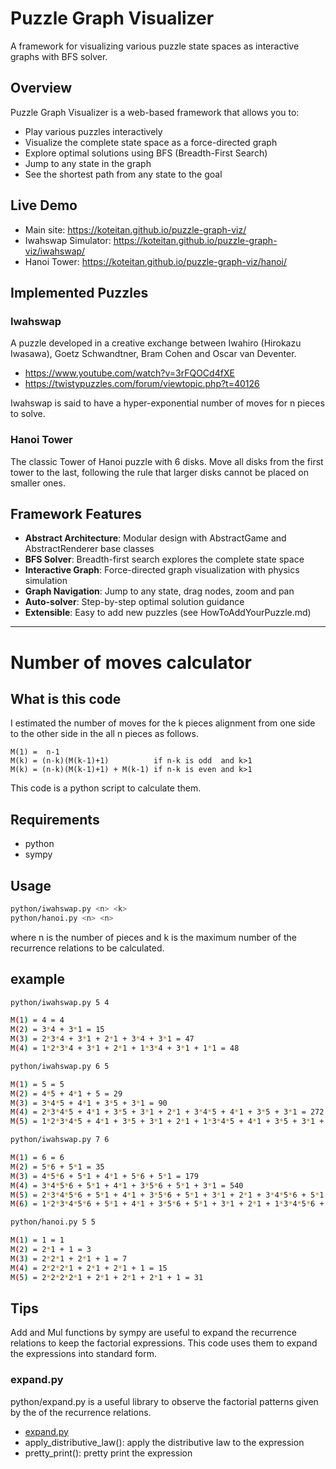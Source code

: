# Puzzle Graph Visualizer

A framework for visualizing various puzzle state spaces as interactive graphs with BFS solver.

## Overview

Puzzle Graph Visualizer is a web-based framework that allows you to:
- Play various puzzles interactively
- Visualize the complete state space as a force-directed graph
- Explore optimal solutions using BFS (Breadth-First Search)
- Jump to any state in the graph
- See the shortest path from any state to the goal

## Live Demo

- Main site: https://koteitan.github.io/puzzle-graph-viz/
- Iwahswap Simulator: https://koteitan.github.io/puzzle-graph-viz/iwahswap/
- Hanoi Tower: https://koteitan.github.io/puzzle-graph-viz/hanoi/

## Implemented Puzzles

### Iwahswap
A puzzle developed in a creative exchange between Iwahiro (Hirokazu Iwasawa), Goetz Schwandtner, Bram Cohen and Oscar van Deventer.
- https://www.youtube.com/watch?v=3rFQOCd4fXE
- https://twistypuzzles.com/forum/viewtopic.php?t=40126

Iwahswap is said to have a hyper-exponential number of moves for n pieces to solve.

### Hanoi Tower
The classic Tower of Hanoi puzzle with 6 disks. Move all disks from the first tower to the last, following the rule that larger disks cannot be placed on smaller ones.

## Framework Features

- **Abstract Architecture**: Modular design with AbstractGame and AbstractRenderer base classes
- **BFS Solver**: Breadth-first search explores the complete state space
- **Interactive Graph**: Force-directed graph visualization with physics simulation
- **Graph Navigation**: Jump to any state, drag nodes, zoom and pan
- **Auto-solver**: Step-by-step optimal solution guidance
- **Extensible**: Easy to add new puzzles (see HowToAddYourPuzzle.md) 

---
# Number of moves calculator

## What is this code
I estimated the number of moves for the k pieces alignment from one side to the other side in the all n pieces as follows.
```
M(1) =  n-1
M(k) = (n-k)(M(k-1)+1)          if n-k is odd  and k>1
M(k) = (n-k)(M(k-1)+1) + M(k-1) if n-k is even and k>1
```
This code is a python script to calculate them.

## Requirements
- python
- sympy

## Usage
```bash
python/iwahswap.py <n> <k>
python/hanoi.py <n> <n>
```
where n is the number of pieces and k is the maximum number of the recurrence relations to be calculated.

## example
```bash
python/iwahswap.py 5 4

M(1) = 4 = 4
M(2) = 3*4 + 3*1 = 15
M(3) = 2*3*4 + 3*1 + 2*1 + 3*4 + 3*1 = 47
M(4) = 1*2*3*4 + 3*1 + 2*1 + 1*3*4 + 3*1 + 1*1 = 48

python/iwahswap.py 6 5

M(1) = 5 = 5
M(2) = 4*5 + 4*1 + 5 = 29
M(3) = 3*4*5 + 4*1 + 3*5 + 3*1 = 90
M(4) = 2*3*4*5 + 4*1 + 3*5 + 3*1 + 2*1 + 3*4*5 + 4*1 + 3*5 + 3*1 = 272
M(5) = 1*2*3*4*5 + 4*1 + 3*5 + 3*1 + 2*1 + 1*3*4*5 + 4*1 + 3*5 + 3*1 + 1*1 = 273

python/iwahswap.py 7 6

M(1) = 6 = 6
M(2) = 5*6 + 5*1 = 35
M(3) = 4*5*6 + 5*1 + 4*1 + 5*6 + 5*1 = 179
M(4) = 3*4*5*6 + 5*1 + 4*1 + 3*5*6 + 5*1 + 3*1 = 540
M(5) = 2*3*4*5*6 + 5*1 + 4*1 + 3*5*6 + 5*1 + 3*1 + 2*1 + 3*4*5*6 + 5*1 + 4*1 + 3*5*6 + 5*1 + 3*1 = 1622
M(6) = 1*2*3*4*5*6 + 5*1 + 4*1 + 3*5*6 + 5*1 + 3*1 + 2*1 + 1*3*4*5*6 + 5*1 + 4*1 + 3*5*6 + 5*1 + 3*1 + 1*1 = 1623

python/hanoi.py 5 5

M(1) = 1 = 1
M(2) = 2*1 + 1 = 3
M(3) = 2*2*1 + 2*1 + 1 = 7
M(4) = 2*2*2*1 + 2*1 + 2*1 + 1 = 15
M(5) = 2*2*2*2*1 + 2*1 + 2*1 + 2*1 + 1 = 31
```

## Tips
Add and Mul functions by sympy are useful to expand the recurrence relations to keep the factorial expressions. This code uses them to expand the expressions into standard form.

### expand.py
python/expand.py is a useful library to observe the factorial patterns given by the of the recurrence relations.
- [expand.py](https://github.com/koteitan/puzzle-graph-viz/blob/main/python/expand.py)
- apply_distributive_law(): apply the distributive law to the expression
- pretty_print(): pretty print the expression

